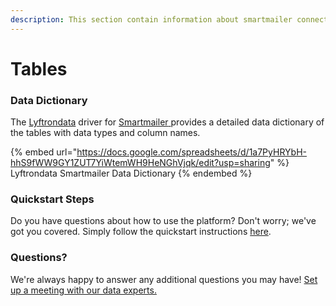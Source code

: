 ```yaml
---
description: This section contain information about smartmailer connector tables information
---
```


# Tables

### Data Dictionary

The [Lyftrondata](https://www.lyftrondata.com/) driver for [Smartmailer](https://www.lyftrondata.com/integration/smartmailer/)[ ](https://www.lyftrondata.com/integration/smartmailer/)provides a detailed data dictionary of the tables with data types and column names.

{% embed url="https://docs.google.com/spreadsheets/d/1a7PyHRYbH-hhS9fWW9GY1ZUT7YiWtemWH9HeNGhVjqk/edit?usp=sharing" %}
Lyftrondata Smartmailer Data Dictionary
{% endembed %}

### Quickstart Steps

Do you have questions about how to use the platform? Don't worry; we've got you covered. Simply follow the quickstart instructions [here](../../../../quickstart-steps.md).

### Questions? <a href="#questions" id="questions"></a>

We're always happy to answer any additional questions you may have! [Set up a meeting with our data experts.](https://www.lyftrondata.com/book-a-meeting/)

